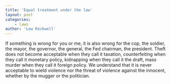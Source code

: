```yaml
---
title: 'Equal treatment under the law'
layout: post
categories:
    - laws
author: 'Lew Rockwell'
---
```


If something is wrong for you or me, it is also wrong for the cop, the soldier, the mayor, the governor, the general, the Fed chairman, the president. Theft does not become acceptable when they call it taxation, counterfeiting when they call it monetary policy, kidnapping when they call it the draft, mass murder when they call it foreign policy. We understand that it is never acceptable to wield violence nor the threat of violence against the innocent, whether by the mugger or the politician.